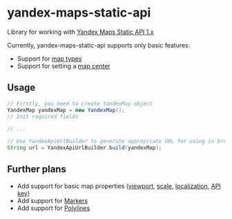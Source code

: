 yandex-maps-static-api
======================

Library for working with [Yandex Maps Static API 1.x](http://api.yandex.ru/maps/doc/staticapi/)

Currently, yandex-maps-static-api supports only basic features:
- Support for [map types](http://api.yandex.ru/maps/doc/staticapi/1.x/dg/concepts/map_type.xml)
- Support for setting a [map center](http://api.yandex.ru/maps/doc/staticapi/1.x/dg/concepts/map_center.xml)

Usage
-----
```Java
// Firstly, you need to create YandexMap object
YandexMap yandexMap = new YandexMap();
// Init required fields

// ...

// Use YandexApiUrlBuilder to generate appropriate URL for using in browser on web component
String url = YandexApiUrlBuilder.build(yandexMap);
```
Further plans
-----
- Add support for basic map properties ([viewport](http://api.yandex.ru/maps/doc/staticapi/1.x/dg/concepts/map_viewport.xml), [scale](http://api.yandex.ru/maps/doc/staticapi/1.x/dg/concepts/map_scale.xml), [localization](http://api.yandex.ru/maps/doc/staticapi/1.x/dg/concepts/localization.xml), [API key](http://api.yandex.ru/maps/form.xml))
- Add support for [Markers](http://api.yandex.ru/maps/doc/staticapi/1.x/dg/concepts/markers.xml)
- Add support for [Polylines](http://api.yandex.ru/maps/doc/staticapi/1.x/dg/concepts/polylines.xml)
